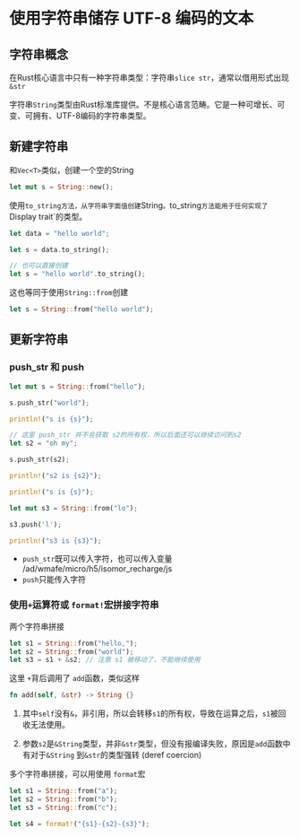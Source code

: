 # 使用字符串储存 UTF-8 编码的文本

## 字符串概念

在Rust核心语言中只有一种字符串类型：字符串`slice str`，通常以借用形式出现`&str`

字符串`String`类型由Rust标准库提供。不是核心语言范畴。它是一种可增长、可变、可拥有、UTF-8编码的字符串类型。

## 新建字符串

和`Vec<T>`类似，创建一个空的String

```rs
let mut s = String::new();
```

使用`to_string方法，从字符串字面值创建`String`。`to_string`方法能用于任何实现了`Display trait`的类型。

```rs
let data = "hello world";

let s = data.to_string();

// 也可以直接创建
let s = "hello world".to_string();
```

这也等同于使用`String::from`创建

```rs
let s = String::from("hello world");
```

## 更新字符串

### push_str 和 push

```rs
let mut s = String::from("hello");

s.push_str("world");

println!("s is {s}");

// 这里 push_str 并不会获取 s2的所有权，所以后面还可以继续访问到s2
let s2 = "oh my";

s.push_str(s2);

println!("s2 is {s2}");

println!("s is {s}");

let mut s3 = String::from("lo");

s3.push('l');

println!("s3 is {s3}");
```

- `push_str`既可以传入字符，也可以传入变量
/ad/wmafe/micro/h5/isomor_recharge/js
- `push`只能传入字符

### 使用`+`运算符或 `format!`宏拼接字符串

两个字符串拼接

```rs
let s1 = String::from("hello,");
let s2 = String::from("world");
let s3 = s1 + &s2; // 注意 s1 被移动了，不能继续使用
```

这里 `+`背后调用了 `add`函数，类似这样

```rs
fn add(self, &str) -> String {}
```

1. 其中`self`没有`&`，非引用，所以会转移`s1`的所有权，导致在运算之后，`s1`被回收无法使用。

2. 参数`s2`是`&String`类型，并非`&str`类型，但没有报编译失败，原因是`add`函数中有对于`&String` 到`&str`的类型强转 (deref coercion)


多个字符串拼接，可以用使用 `format`宏

```rs
let s1 = String::from("a");
let s2 = String::from("b");
let s3 = String::from("c");

let s4 = format!("{s1}-{s2}-{s3}");
```

